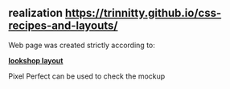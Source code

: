 ## realization  https://trinnitty.github.io/css-recipes-and-layouts/

Web page was created strictly according to:

**[lookshop layout](https://github.com/StanislauZubovich/UXMiniLab/tree/2017-Q3/designs/responsive)**

Pixel Perfect can be used to check the mockup
